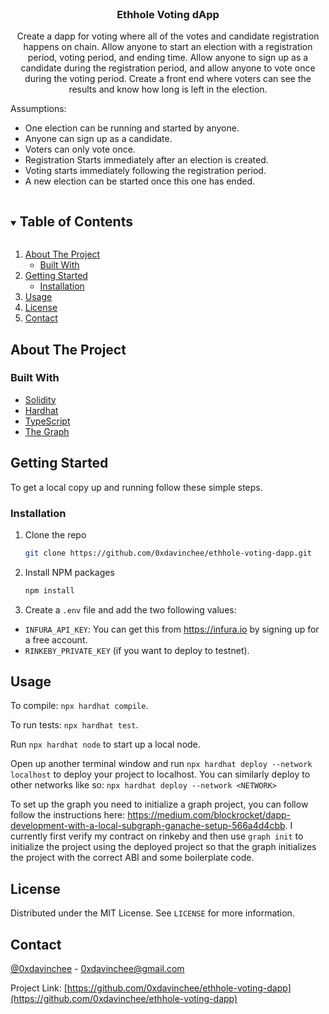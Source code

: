 <br />
<p align="center">
  <h3 align="center">Ethhole Voting dApp</h3>

  <p align="center">
    Create a dapp for voting where all of the votes and candidate registration happens on chain.
    Allow anyone to start an election with a registration period, voting period, and ending time.
    Allow anyone to sign up as a candidate during the registration period, and allow anyone to
    vote once during the voting period. Create a front end where voters can see the results and
    know how long is left in the election.
  </p>
  <p>Assumptions:</p>
  <ul>
    <li>One election can be running and started by anyone.</li>
    <li>Anyone can sign up as a candidate.</li>
    <li>Voters can only vote once.</li>
    <li>Registration Starts immediately after an election is created.</li>
    <li>Voting starts immediately following the registration period.</li>
    <li>A new election can be started once this one has ended.</li>
  </ul>
</p>

<!-- TABLE OF CONTENTS -->
<details open="open">
  <summary><h2 style="display: inline-block">Table of Contents</h2></summary>
  <ol>
    <li>
      <a href="#about-the-project">About The Project</a>
      <ul>
        <li><a href="#built-with">Built With</a></li>
      </ul>
    </li>
    <li>
      <a href="#getting-started">Getting Started</a>
      <ul>
        <li><a href="#installation">Installation</a></li>
      </ul>
    </li>
    <li><a href="#usage">Usage</a></li>
    <li><a href="#license">License</a></li>
    <li><a href="#contact">Contact</a></li>
  </ol>
</details>

<!-- ABOUT THE PROJECT -->

## About The Project

### Built With

- [Solidity](https://soliditylang.org/)
- [Hardhat](https://hardhat.org/)
- [TypeScript](https://typescriptlang.org/)
- [The Graph](https://thegraph.com/)

<!-- GETTING STARTED -->

## Getting Started

To get a local copy up and running follow these simple steps.

### Installation

1. Clone the repo
   ```sh
   git clone https://github.com/0xdavinchee/ethhole-voting-dapp.git
   ```
2. Install NPM packages
   ```sh
   npm install
   ```
3. Create a `.env` file and add the two following values:

- `INFURA_API_KEY`: You can get this from https://infura.io by signing up for a free account.
- `RINKEBY_PRIVATE_KEY` (if you want to deploy to testnet).

<!-- USAGE EXAMPLES -->

## Usage

To compile: `npx hardhat compile`.

To run tests: `npx hardhat test`.

Run `npx hardhat node` to start up a local node.

Open up another terminal window and run `npx hardhat deploy --network localhost` to deploy your project to localhost. You can similarly deploy to other networks like so: `npx hardhat deploy --network <NETWORK>`

To set up the graph you need to initialize a graph project, you can follow follow the instructions here: https://medium.com/blockrocket/dapp-development-with-a-local-subgraph-ganache-setup-566a4d4cbb. I currently first verify my contract on rinkeby and then use `graph init` to initialize the project using the deployed project so that the graph initializes the project with the correct ABI and some boilerplate code.

<!-- LICENSE -->

## License

Distributed under the MIT License. See `LICENSE` for more information.

<!-- CONTACT -->

## Contact

[@0xdavinchee](https://twitter.com/@0xdavinchee) - 0xdavinchee@gmail.com

Project Link: [https://github.com/0xdavinchee/ethhole-voting-dapp](https://github.com/0xdavinchee/ethhole-voting-dapp)
